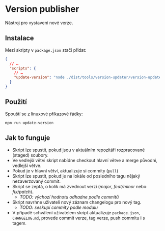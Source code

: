 # Version publisher

Nástroj pro vystavení nové verze.

## Instalace

Mezi skripty v `package.json` stačí přidat:

```json
{
  // …
  "scripts": {
    // …
    "update-version": "node ./dist/tools/version-updater/version-updater.js"
  }
}
```

## Použití

Spouští se z linuxové příkazové řádky:

```shell
npm run update-version
```

## Jak to funguje

- Skript lze spustit, pokud jsou v aktuálním repozitáři rozpracované (staged) soubory.
- Ve vedlejší větvi skript nabídne checkout hlavní větve a merge původní, vedlejší větve.
- Pokud je v hlavní větví, aktualizuje si commity (`pull`)
- Skript lze spustit, pokud je na lokále od posledního tagu nějaký nezaverzovaný commit.
- Skript se zeptá, o kolik má zvednout verzi (_major_, _feat/minor_ nebo _fix/patch_).
  - _TODO: výchozí hodnotu odhadne podle commitů_
- Skript navrhne uživateli nový záznam changelogu pro nový tag.
  - _TODO: seskupí commity podle modulu_
- V případě schválení uživatelem skript aktualizuje `package.json`, `CHANGELOG.md`, provede commit verze, tag verze, push commitu i s tagem.
